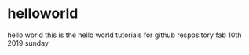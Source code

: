 # helloworld
hello world 
this is the hello world tutorials for github respository
  fab 10th 2019 sunday

